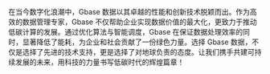 在当今数字化浪潮中，Gbase 数据以其卓越的性能和创新技术脱颖而出。作为高效的数据管理专家，Gbase 不仅帮助企业实现数据价值的最大化，更致力于推动低碳计算的发展。通过优化算法与智能调度，Gbase 在保证数据处理效率的同时，显著降低了能耗，为企业和社会贡献了一份绿色力量。选择 Gbase 数据，不仅是选择了先进的技术支持，更是选择了对地球负责的态度。让我们携手共建可持续发展的未来，用科技的力量书写低碳时代的辉煌篇章！